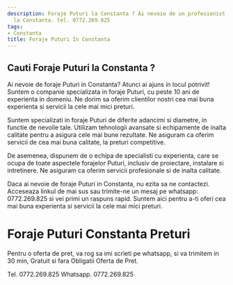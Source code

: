 ```yaml
---
description: Foraje Puturi la Constanta ? Ai nevoie de un profesionist in Foraje Puturi
  la Constanta. tel. 0772.269.825
tags:
- Constanta
title: Foraje Puturi In Constanta
---
```



## Cauti Foraje Puturi la Constanta ?


Ai nevoie de foraje Puturi in Constanta? Atunci ai ajuns in locul potrivit! Suntem o companie specializata in foraje Puturi, cu peste 10 ani de experienta in domeniu. Ne dorim sa oferim clientilor nostri cea mai buna experienta si servicii la cele mai mici preturi. 

Suntem specializati in foraje Puturi de diferite adancimi si diametre, in functie de nevoile tale. Utilizam tehnologii avansate si echipamente de inalta calitate pentru a asigura cele mai bune rezultate. Ne asiguram ca oferim servicii de cea mai buna calitate, la preturi competitive.

De asemenea, dispunem de o echipa de specialisti cu experienta, care se ocupa de toate aspectele forajelor Puturi, inclusiv de proiectare, instalare si intretinere. Ne asiguram ca oferim servicii profesionale si de inalta calitate.

Daca ai nevoie de foraje Puturi in Constanta, nu ezita sa ne contactezi. Acceseaza linkul de mai sus sau trimite-ne un mesaj pe whatsapp: 0772.269.825 si vei primi un raspuns rapid. Suntem aici pentru a-ti oferi cea mai buna experienta si servicii la cele mai mici preturi.

# Foraje Puturi Constanta Preturi
Pentru o oferta de pret, va rog sa imi scrieti pe whatsapp, si va trimitem in 30 min, Gratuit si fara Obligatii Oferta de Pret.

Tel. 0772.269.825
Whatsapp. 0772.269.825